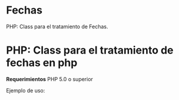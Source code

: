 # Fechas
PHP: Class para el tratamiento de Fechas. 
<h1>PHP: Class para el tratamiento de fechas en php </h1>

<b>Requerimientos</b>
PHP 5.0 o superior

Ejemplo de uso:

<?php
require_once 'Fechas.php';

// Asignamos el valor de la Fecha a la variable $fecha

$fecha = date( 'd-m-Y');



echo 'Fecha de hoy: ' . Fechas::getHoy('ES')

echo 'Dia' . Fechas::setDia( $fecha ) ;

echo 'Mes' . Fechas::setMes( $fecha );

echo 'Año ' . Fechas::setAnio( $fecha ) ;

echo 'Meses ' . Fechas::setMeses( $fecha )

echo Fechas::setFecha_db($fecha, 'ES');

 echo Fechas::setFecha_db($fecha, 'US');





?>

